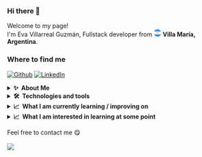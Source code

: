 ### Hi there 👋

<p>Welcome to my page! </br> I'm Eva Villarreal Guzmán, Fullstack developer from <img src="img/arg.png" width="17"/> <b>Villa María, Argentina</b>. </p>

<h3>Where to find me</h3>
<p><a href="https://github.com/EvaVillarrealGuzman" target="_blank"><img alt="Github" src="https://img.shields.io/badge/GitHub-%2312100E.svg?&style=for-the-badge&logo=Github&logoColor=white" /></a> <a href="https://www.linkedin.com/in/evavillarrealguzman" target="_blank"><img alt="LinkedIn" src="https://img.shields.io/badge/linkedin-%230077B5.svg?&style=for-the-badge&logo=linkedin&logoColor=white" /></a>
</p>


<details>
  <summary><b>✨&nbsp;&nbsp;About&nbsp;Me</b></summary>
  <br/>

I'm a passionate self-taught Full Stack Web Developer and a Freelance Software Engineer with 5+ years of experience. I like to have a pro-active role at work, identifying ideas to improve the optimization and availability of the system.
  
Results driven, team player, enthusiast, self-taught and always giving my best.
  
I keep up-to-date through specialized news / blogs and I like to read books that contribute to my growth.

In my spare time, I like to read, learn about philosophy/history, cycling, play paddle and discover new places.

[⏩ &nbsp; my blog](https://evavillarrealguzman.github.io/) 
</details> 

<details>
  <summary><b>🛠️&nbsp;&nbsp;Technologies&nbsp;and&nbsp;tools&nbsp;</b></summary>
  <br/>
  <p align="left">
        <a href="https://java.com" target="_blank"> <img src="https://raw.githubusercontent.com/devicons/devicon/master/icons/java/java-original-wordmark.svg" alt="java" width="40" height="40"/> </a>  
        <a href="https://nodejs.org" target="_blank"> <img src="https://raw.githubusercontent.com/devicons/devicon/master/icons/nodejs/nodejs-original-wordmark.svg" alt="nodejs" width="40" height="40"/> </a>  
    <a href="https://www.php.net" target="_blank"> <img src="https://raw.githubusercontent.com/devicons/devicon/master/icons/php/php-original.svg" alt="php" width="40" height="40"/> </a>
    <a href="https://www.python.org" target="_blank"> <img src="https://raw.githubusercontent.com/devicons/devicon/master/icons/python/python-original.svg" alt="python" width="40" height="40"/> </a>
            <a href="https://golang.org" target="_blank"> <img src="https://golang.org/lib/godoc/images/go-logo-blue.svg" alt="goland" width="40" height="40"/></a>
    <a href="https://www.typescriptlang.org/" target="_blank"> <img src="https://raw.githubusercontent.com/devicons/devicon/master/icons/typescript/typescript-original.svg" alt="typescript" width="40" height="40"/> </a>
<a href="https://developer.mozilla.org/en-US/docs/Web/JavaScript" target="_blank"> <img src="https://raw.githubusercontent.com/devicons/devicon/master/icons/javascript/javascript-original.svg" alt="javascript" width="40" height="40"/> </a> 
    <a href="https://www.w3schools.com/css/" target="_blank"> <img src="https://raw.githubusercontent.com/devicons/devicon/master/icons/css3/css3-original-wordmark.svg" alt="css3" width="40" height="40"/> </a> 
       <a href="https://www.w3.org/html/" target="_blank"> <img src="https://raw.githubusercontent.com/devicons/devicon/master/icons/html5/html5-original-wordmark.svg" alt="html5" width="40" height="40"/> </a>
        <a href="https://www.mongodb.com/" target="_blank"> <img src="https://raw.githubusercontent.com/devicons/devicon/master/icons/mongodb/mongodb-original-wordmark.svg" alt="mongodb" width="40" height="40"/> </a> 
    <a href="https://www.microsoft.com/en-us/sql-server" target="_blank"> <img src="https://www.svgrepo.com/show/303229/microsoft-sql-server-logo.svg" alt="mssql" width="40" height="40"/> </a>
    <a href="https://www.mysql.com/" target="_blank"> <img src="https://raw.githubusercontent.com/devicons/devicon/master/icons/mysql/mysql-original-wordmark.svg" alt="mysql" width="40" height="40"/> </a> 
      <a href="https://timescale.com" style="background-color:#69005D" target="_blank"> <img src="https://www.timescale.com/favicon.svg?v=95a547809e383b364fb63aac537d8d2b" alt="timescale" width="40" height="40"/></a>
    <a href="https://influxdata.com" style="background-color:#69005D" target="_blank"> <img src="https://external-content.duckduckgo.com/iu/?u=https%3A%2F%2Fredash.io%2Fassets%2Fimages%2Fintegrations%2Finfluxdb.png&f=1&nofb=1" alt="influxdb telegraf" width="40" height="40"/></a>
    <a href="https://www.postgresql.org" target="_blank"> <img src="https://raw.githubusercontent.com/devicons/devicon/master/icons/postgresql/postgresql-original-wordmark.svg" alt="postgresql" width="40" height="40"/> </a> 
    <a href="https://redis.io" target="_blank"> <img src="https://raw.githubusercontent.com/devicons/devicon/master/icons/redis/redis-original-wordmark.svg" alt="redis" width="40" height="40"/> </a>
        <a href="https://reactjs.org/" target="_blank"> <img src="https://raw.githubusercontent.com/devicons/devicon/master/icons/react/react-original-wordmark.svg" alt="react" width="40" height="40"/> </a>
        <a href="https://angular.io" target="_blank"> <img src="https://angular.io/assets/images/logos/angular/angular.svg" alt="angular" width="40" height="40"/></a>
           <a href="https://vuejs.org" target="_blank"> <img src="https://vuejs.org/images/logo.svg" alt="vue" width="40" height="40"/></a>
          <a href="https://electronjs.org" style="background-color:#69005D" target="_blank"> <img src="https://www.electronjs.org/images/favicon.b7a59262df48d6563400baf5671da548.ico" alt="electronjs" width="40" height="40"/></a>
     <a href="https://laravel.com" style="background-color:#69005D" target="_blank"> <img src="https://laravel.com/img/favicon/apple-touch-icon.png" alt="laravel" width="40" height="40"/></a>
             <a href="https://spring.io" target="_blank"> <img src="https://www.vectorlogo.zone/logos/springio/springio-icon.svg" alt="sprint" width="40" height="40"/></a>
         <a href="https://yiiframework.com" target="_blank"> <img src="https://external-content.duckduckgo.com/iu/?u=http%3A%2F%2Fwww.itmathrepetitor.ru%2Fwp-content%2Fuploads%2F2015%2F02%2Fyiidebug1-300x288.png&f=1&nofb=1" alt="yii" width="40" height="40"/></a>
     <a href="https://tailwindcss.com" style="background-color:#69005D" target="_blank"> <img src="https://tailwindcss.com/safari-pinned-tab.svg" alt="tailwind" width="40" height="40"/></a>
        <a href="https://getbootstrap.com" target="_blank"> <img src="https://raw.githubusercontent.com/devicons/devicon/master/icons/bootstrap/bootstrap-plain-wordmark.svg" alt="bootstrap" width="40" height="40"/> </a> 
        <a href="https://cordova.apache.org/" target="_blank"> <img src="https://www.vectorlogo.zone/logos/apache_cordova/apache_cordova-icon.svg" alt="apachecordova" width="40" height="40"/> </a> 
       <a href="https://expressjs.com" target="_blank"> <img src="https://raw.githubusercontent.com/devicons/devicon/master/icons/express/express-original-wordmark.svg" alt="express" width="40" height="40"/> </a> 
            <a href="https://maven.apache.org" style="background-color:#69005D" target="_blank"> <img src="https://maven.apache.org/images/maven-logo-black-on-white.png" alt="maven" width="60" height="40"/></a>
        <a href="https://git-scm.com/" target="_blank"> <img src="https://www.vectorlogo.zone/logos/git-scm/git-scm-icon.svg" alt="git" width="40" height="40"/> </a> 
    <a href="https://www.docker.com/" target="_blank"> <img src="https://raw.githubusercontent.com/devicons/devicon/master/icons/docker/docker-original-wordmark.svg" alt="docker" width="40" height="40"/> </a> 
                <a href="https://rabbitmq.com" style="background-color:#69005D" target="_blank"> <img src="https://external-content.duckduckgo.com/iu/?u=https%3A%2F%2Fcdn.freebiesupply.com%2Flogos%2Flarge%2F2x%2Frabbitmq-logo-png-transparent.png&f=1&nofb=1" alt="rabbitmq" width="40" height="40"/></a>
                 <a href="https://jmeter.apache.org" style="background-color:#69005D" target="_blank"> <img src="https://jmeter.apache.org/images/logo.svg" alt="jmeter" width="60" height="40"/></a>
      <a href="https://mqtt.org" target="_blank"> <img src="https://external-content.duckduckgo.com/iu/?u=https%3A%2F%2Fmqtt.org%2Fassets%2Fdownloads%2Fmqtt-ver.png&f=1&nofb=1" alt="mqtt" width="40" height="40"/></a>
           <a href="https://grafana.com" target="_blank"> <img src="https://www.vectorlogo.zone/logos/grafana/grafana-icon.svg" alt="grafana" width="40" height="40"/> </a>
         <a href="https://www.jenkins.io" target="_blank"> <img src="https://www.vectorlogo.zone/logos/jenkins/jenkins-icon.svg" alt="jenkins" width="40" height="40"/> </a>
    <a href="https://www.linux.org/" target="_blank"> <img src="https://raw.githubusercontent.com/devicons/devicon/master/icons/linux/linux-original.svg" alt="linux" width="40" height="40"/> </a>
    <a href="https://www.nginx.com" target="_blank"> <img src="https://raw.githubusercontent.com/devicons/devicon/master/icons/nginx/nginx-original.svg" alt="nginx" width="40" height="40"/> </a> 
    <a href="https://postman.com" target="_blank"> <img src="https://www.vectorlogo.zone/logos/getpostman/getpostman-icon.svg" alt="postman" width="40" height="40"/> </a>    
    <a href="https://sass-lang.com" target="_blank"> <img src="https://raw.githubusercontent.com/devicons/devicon/master/icons/sass/sass-original.svg" alt="sass" width="40" height="40"/> </a> 
        <a href="https://github.org" target="_blank"> <img src="https://external-content.duckduckgo.com/iu/?u=https%3A%2F%2Farchive.org%2Fdownload%2Fgithub.com-actions-virtual-environments_-_2020-03-27_07-59-20%2Fcover.jpg&f=1&nofb=1" alt="github actions" width="40" height="40"/> </a> 
 </p>

</details>

<details>
  <summary><b>📈&nbsp;&nbsp;What I am currently learning / improving on</b></summary>
  <br/>
    <a href="https://spacy.io" target="_blank"> <img src="https://spacy.io/icons/icon-48x48.png" alt="spacy" width="40" height="40"/> </a>
   <a href="https://kubernetes.io" target="_blank"> <img src="https://www.vectorlogo.zone/logos/kubernetes/kubernetes-icon.svg" alt="kubernetes" width="40" height="40"/> </a>
</details>

<details>
  <summary><b>📈&nbsp;&nbsp;What I am interested in learning at some point</b></summary>  <br/>
  <a href="https://cloud.google.com" target="_blank"> <img src="https://www.vectorlogo.zone/logos/google_cloud/google_cloud-icon.svg" alt="gcp" width="40" height="40"/> </a> 
  <a href="https://graphql.org" target="_blank"> <img src="https://www.vectorlogo.zone/logos/graphql/graphql-icon.svg" alt="graphql" width="40" height="40"/> </a> 
      <a href="https://www.elastic.co/kibana" target="_blank"> <img src="https://www.vectorlogo.zone/logos/elasticco_kibana/elasticco_kibana-icon.svg" alt="kibana" width="40" height="40"/> </a> 
        <a href="https://aws.amazon.com" target="_blank"> <img src="https://raw.githubusercontent.com/github/explore/80688e429a7d4ef2fca1e82350fe8e3517d3494d/topics/aws/aws.png" alt="aws" width="40" height="40"/> </a> 
       <a href="https://tensorflow.org" target="_blank"> <img src="https://www.gstatic.com/devrel-devsite/prod/v83c28b42a9d2de845cf6ea5b33e8c3314f0e1ea60229353829f7578993509959/tensorflow/images/apple-touch-icon-180x180.png" alt="tensorflow" width="40" height="40"/> </a> 
  <br/>
</details>


Feel free to contact me :yum:
<br><br>
[<img src="https://img.shields.io/badge/Email-villarrealguzman%40gmail.com-orange">](mailto:villarrealguzman@gmail.com)
